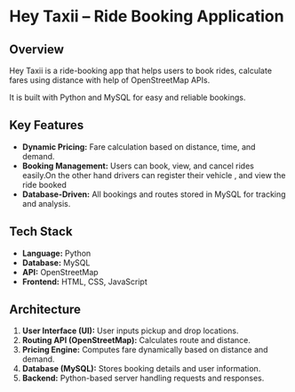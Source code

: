 # Hey Taxii – Ride Booking Application

## Overview
Hey Taxii is a ride-booking app that helps users to book rides, calculate fares using distance with help of OpenStreetMap APIs. 

It is built with Python and MySQL for easy and reliable bookings.

## Key Features
- **Dynamic Pricing:** Fare calculation based on distance, time, and demand.
- **Booking Management:** Users can book, view, and cancel rides easily.On the other hand drivers can register their vehicle , and view the ride booked 
- **Database-Driven:** All bookings and routes stored in MySQL for tracking and analysis.

## Tech Stack
- **Language:** Python
- **Database:** MySQL
- **API:** OpenStreetMap 
- **Frontend:** HTML, CSS, JavaScript

## Architecture
1. **User Interface (UI):** User inputs pickup and drop locations.
2. **Routing API (OpenStreetMap):** Calculates route and distance.
3. **Pricing Engine:** Computes fare dynamically based on distance and demand.
4. **Database (MySQL):** Stores booking details and user information.
5. **Backend:** Python-based server handling requests and responses.
